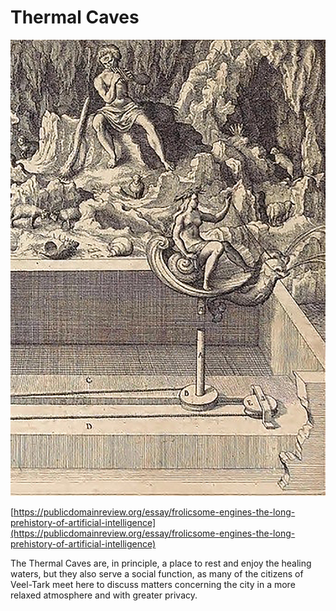 # Thermal Caves

![](<../../../.gitbook/assets/32 - Cuevas Termales.jpg>)

[https://publicdomainreview.org/essay/frolicsome-engines-the-long-prehistory-of-artificial-intelligence](https://publicdomainreview.org/essay/frolicsome-engines-the-long-prehistory-of-artificial-intelligence)

The Thermal Caves are, in principle, a place to rest and enjoy the healing waters, but they also serve a social function, as many of the citizens of Veel-Tark meet here to discuss matters concerning the city in a more relaxed atmosphere and with greater privacy.
